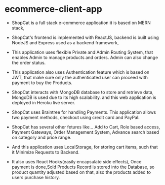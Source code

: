 # ecommerce-client-app

* ShopCat is a full stack e-commerce application it is based on MERN stack, 

* ShopCat's frontend is implemented with ReactJS, backend is built using NodeJS and Express used as a backend framework,

* This application uses flexible Private and Admin Routing System, that enables Admin to manage products and orders.
Admin can also change the order status.

* This application also uses Authentication feature which is based on JWT, 
that make sure only the authenticated user can proceed with payment to buy the Products.

* ShopCat interacts with MongoDB database to store and retrieve data, MongoDB is used due to its high scalability.
and this web application is deployed in Heroku live server.

* ShopCat uses Braintree for handling Payments.
This application allows two payment methods, checkout using credit card and PayPal.

* ShopCat has several other fetures like...
Add to Cart, Role based access, Payment Gateways, 
Order Management System, Advance search based on category and price range.

* And this application uses LocalStorage, for storing cart items, such that it Minimize Requests to Backend.

* It also uses React Hooks(easily encapsulate side effects),
Once payment is done,Sold Products Record is stored into the Database, so product quantity adjusted based on that,
also the products added to users purchase history.
